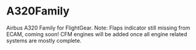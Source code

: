 # A320Family
Airbus A320 Family for FlightGear. Note: Flaps indicator still missing from ECAM, coming soon! CFM engines will be added once all engine related systems are mostly complete.
